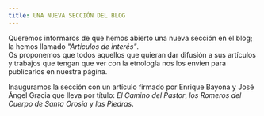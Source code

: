 ```yaml
---
title: UNA NUEVA SECCIÓN DEL BLOG
---
```

Queremos informaros de que hemos abierto una nueva sección en el blog; la hemos llamado *"Artículos de interés"*.  
Os proponemos que todos aquellos que quieran dar difusión a sus artículos y trabajos que tengan que ver con la etnología nos los envíen para publicarlos en nuestra página.

Inauguramos la sección con un artículo firmado por Enrique Bayona y José Ángel Gracia que lleva por título: *El Camino del Pastor*, *los Romeros del Cuerpo de Santa Orosia* y *las Piedras*.